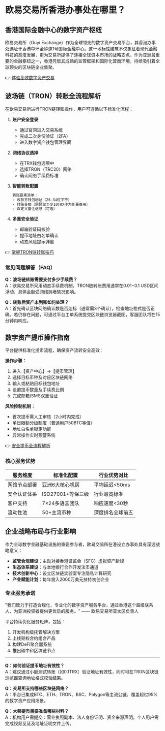 # 欧易交易所香港办事处在哪里？

## 香港国际金融中心的数字资产枢纽
欧易交易所（Ouyi Exchange）作为全球领先的数字资产交易平台，其香港办事处选址于香港中环金钟道1号国际金融中心。这一地标性建筑不仅象征着现代金融科技的高度发展，更为交易所提供了连接全球资本市场的战略支点。作为亚洲最重要的金融枢纽之一，香港凭借其成熟的监管框架和国际化营商环境，持续吸引着全球顶尖的区块链企业集聚。

👉 [体验高效数字资产交易](https://bit.ly/okx_welcome)

## 波场链（TRON）转账全流程解析
在欧易交易所进行TRON链转账操作，用户可遵循以下标准化流程：

1. **账户安全登录**
   - 通过官网进入交易系统
   - 完成二次身份验证（2FA）
   - 进入数字资产钱包管理界面

2. **网络协议选择**
   - 在TRX钱包选项中
   - 选择TRON（TRC20）网络
   - 确认网络手续费标准

3. **智能转账配置**
   ```markdown
   转账要素清单：
   ✓ 收款方钱包地址（26-34位字符）
   ✓ 转账金额（需预留至少10TRX作为能量费用）
   ✓ 自定义备注信息（可选）
   ```

4. **多重安全验证**
   - 邮箱验证码核验
   - 提币地址白名单确认
   - 动态风险提示弹窗

👉 [掌握TRON链转账技巧](https://bit.ly/okx_welcome)

### 常见问题解答（FAQ）
**Q：波场链转账需要支付多少手续费？**  
A：欧易交易所采用动态手续费机制，TRON链转账费用通常在$0.01-$0.1 USD区间浮动，具体金额受网络拥堵情况影响。

**Q：转账后资产未到账如何处理？**  
A：首先确认区块网络确认数是否达标（通常需3个确认），检查地址格式是否正确。若仍存在问题，可通过平台工单系统提交区块链浏览器截图，客服团队将在15分钟内响应。

## 数字资产提币操作指南
平台提供标准化提币流程，确保资产流转安全高效：

**操作步骤：**
1. 进入【资产中心】→【提币管理】
2. 选择目标币种及对应区块链网络
3. 输入或粘贴目标钱包地址
4. 设置提币数量及手续费比例
5. 完成邮箱/SMS双重验证

**风险控制机制：**
- 首次提币需人工审核（2小时内完成）
- 单日限额分级制度（普通用户50BTC等值）
- 地址白名单锁定功能
- 异常操作实时预警系统

👉 [安全提币全流程解析](https://bit.ly/okx_welcome)

### 核心服务优势
| 服务维度       | 标准化配置          | 行业优势对比       |
|----------------|---------------------|--------------------|
| 网络节点部署   | 亚洲6大核心机房     | 平均延迟<50ms      |
| 安全认证体系   | ISO27001+等保三级   | 行业最高标准       |
| 客户支持       | 7×24多语言团队      | 响应速度<30秒      |
| 流动性池       | 50+主流币种         | 深度排名全球前五   |

## 企业战略布局与行业影响
作为全球数字金融基础设施的重要参与者，欧易交易所在港设立办事处具有深远战略意义：
- **监管合规建设**：主动对接香港证监会（SFC）虚拟资产新规
- **生态体系建设**：与本地银行合作开发法币通道
- **技术创新中心**：设立区块链实验室专注隐私计算研究
- **产业赋能计划**：每年投入2000万美元扶持初创企业

### 专业服务承诺
"我们致力于打造合规化、专业化的数字资产服务平台，通过香港这个超级联系人，为亚洲投资者提供更优质的服务。" —— 欧易交易所亚太区负责人

平台持续优化服务矩阵，包括：
1. 开发机构级托管解决方案
2. 上线期权合约组合产品
3. 构建DeFi聚合器系统
4. 推出碳中和区块链节点

---

**Q：如何验证提币地址有效性？**  
A：建议通过小额测试转账（如0.1TRX）验证地址有效性，同时可在TRON区块链浏览器查询地址格式校验结果。

**Q：交易所支持哪些区块链网络？**  
A：平台已集成BTC、ETH、TRON、BSC、Polygon等主流公链，覆盖超过95%的数字资产应用场景。

**Q：大额提币需要准备哪些材料？**  
A：机构用户需提交：营业执照副本、法人身份证明、资金来源声明。个人用户需完成视频见证及地址证明文件上传。